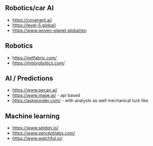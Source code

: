 

## Robotics/car AI
* https://covariant.ai/
* https://level-5.global/
* https://www.woven-planet.global/en

## Robotics
* https://getfabric.com/
* https://misorobotics.com/

## AI / Predictions
* https://www.pecan.ai/
* https://www.mage.ai/ - api based
* https://askwonder.com/ - with analysts as well mechanical turk like

## Machine learning 
* https://www.seldon.io/
* https://www.perceptilabs.com/
* https://www.watchful.io/

